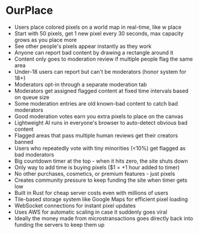 # OurPlace
- Users place colored pixels on a world map in real-time, like w place
- Start with 50 pixels, get 1 new pixel every 30 seconds, max capacity grows as you place more
- See other people's pixels appear instantly as they work
- Anyone can report bad content by drawing a rectangle around it
- Content only goes to moderation review if multiple people flag the same area
- Under-18 users can report but can't be moderators (honor system for 18+)
- Moderators opt-in through a separate moderation tab
- Moderators get assigned flagged content at fixed time intervals based on queue size
- Some moderation entries are old known-bad content to catch bad moderators
- Good moderation votes earn you extra pixels to place on the canvas
- Lightweight AI runs in everyone's browser to auto-detect obvious bad content
- Flagged areas that pass multiple human reviews get their creators banned
- Users who repeatedly vote with tiny minorities (<10%) get flagged as bad moderators
- Big countdown timer at the top - when it hits zero, the site shuts down
- Only way to add time is buying pixels ($1 = +1 hour added to timer)
- No other purchases, cosmetics, or premium features - just pixels
- Creates community pressure to keep funding the site when timer gets low
- Built in Rust for cheap server costs even with millions of users
- Tile-based storage system like Google Maps for efficient pixel loading
- WebSocket connections for instant pixel updates
- Uses AWS for automatic scaling in case it suddenly goes viral
- Ideally the money made from microstransactions goes directly back into funding the servers to keep them up
